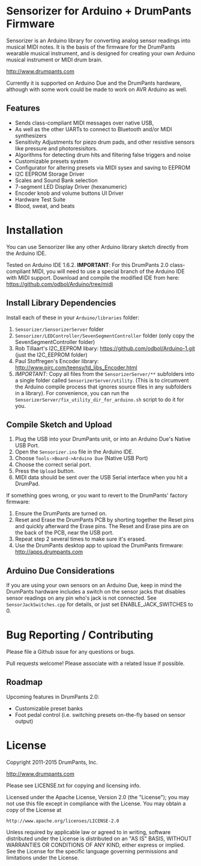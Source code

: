 Sensorizer for Arduino + DrumPants Firmware
================================================

Sensorizer is an Arduino library for converting analog sensor readings into musical MIDI notes. It is the basis of the firmware for the DrumPants wearable musical instrument, and is designed for creating your own Arduino musical instrument or MIDI drum brain.

http://www.drumpants.com

Currently it is supported on Arduino Due and the DrumPants hardware, although with some work could be made to work on AVR Arduino as well.

Features
--------------------------

* Sends class-compliant MIDI messages over native USB, 
* As well as the other UARTs to connect to Bluetooth and/or MIDI synthesizers
* Sensitivity Adjustments for piezo drum pads, and other resistive sensors like pressure and photoresisitors. 
* Algorithms for detecting drum hits and filtering false triggers and noise
* Customizable presets system
* Configurator for altering presets via MIDI sysex and saving to EEPROM
* I2C EEPROM Storage Driver
* Scales and Sound Bank selection
* 7-segment LED Display Driver (hexanumeric)
* Encoder knob and volume buttons UI Driver
* Hardware Test Suite
* Blood, sweat, and beats


Installation
==========================

You can use Sensorizer like any other Arduino library sketch directly from the Arduino IDE.

Tested on Arduino IDE 1.6.2. **IMPORTANT**: For this DrumPants 2.0 class-compliant MIDI, you will need to use a special branch of the Arduino IDE with MIDI support. Download and compile the modified IDE from here: https://github.com/odbol/Arduino/tree/midi


Install Library Dependencies
--------------------------

Install each of these in your `Arduino/libraries` folder:

1. `Sensorizer/SensorizerServer` folder
2. `Sensorizer/LEDController/SevenSegmentController` folder (only copy the SevenSegmentController folder)
3. Rob Tillaart's I2C_EEPROM libary: https://github.com/odbol/Arduino-1.git (just the I2C_EEPROM folder)
4. Paul Stoffregen's Encoder library: http://www.pjrc.com/teensy/td_libs_Encoder.html
5. *IMPORTANT*: Copy all files from the `SensorizerServer/**` subfolders into a single folder called `SensorizerServer/utility`. (This is to circumvent the Arduino compile process that ignores source files in any subfolders in a library). For convenience, you can run the `SensorizerServer/fix_utility_dir_for_arduino.sh` script to do it for you.


Compile Sketch and Upload
-------------------------

1. Plug the USB into your DrumPants unit, or into an Arduino Due's Native USB Port.
2. Open the `Sensorizer.ino` file in the Arduino IDE.
3. Choose `Tools->Board->Arduino Due` (Native USB Port)
4. Choose the correct serial port.
5. Press the `Upload` button.
6. MIDI data should be sent over the USB Serial interface when you hit a DrumPad.


If something goes wrong, or you want to revert to the DrumPants' factory firmware:

1. Ensure the DrumPants are turned on.
2. Reset and Erase the DrumPants PCB by shorting together the Reset pins and quickly afterward the Erase pins. The Reset and Erase pins are on the back of the PCB, near the USB port.
3. Repeat step 2 several times to make sure it's erased.
4. Use the DrumPants desktop app to upload the DrumPants firmware: http://apps.drumpants.com


Arduino Due Considerations
--------------------------

If you are using your own sensors on an Arduino Due, keep in mind the DrumPants
hardware includes a switch on the sensor jacks that disables sensor readings on any pin 
who's jack is not connected. See `SensorJackSwitches.cpp` for details, or just set ENABLE_JACK_SWITCHES to 0.	


Bug Reporting / Contributing
==========================

Please file a Github issue for any questions or bugs. 

Pull requests welcome! Please associate with a related Issue if possible.


Roadmap
--------------------------

Upcoming features in DrumPants 2.0:

* Customizable preset banks
* Foot pedal control (i.e. switching presets on-the-fly based on sensor output)



License
==========================

Copyright 2011-2015 DrumPants, Inc.
  
http://www.drumpants.com

Please see LICENSE.txt for copying and licensing info.

Licensed under the Apache License, Version 2.0 (the "License");
you may not use this file except in compliance with the License.
You may obtain a copy of the License at

    http://www.apache.org/licenses/LICENSE-2.0

Unless required by applicable law or agreed to in writing, software
distributed under the License is distributed on an "AS IS" BASIS,
WITHOUT WARRANTIES OR CONDITIONS OF ANY KIND, either express or implied.
See the License for the specific language governing permissions and
limitations under the License.
